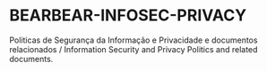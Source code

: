 # BEARBEAR-INFOSEC-PRIVACY
Politicas de Segurança da Informação e Privacidade e documentos relacionados /  Information Security and Privacy Politics and related documents.

